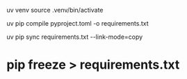 uv venv
source .venv/bin/activate

uv pip compile pyproject.toml -o requirements.txt

uv pip sync requirements.txt --link-mode=copy

# pip freeze > requirements.txt